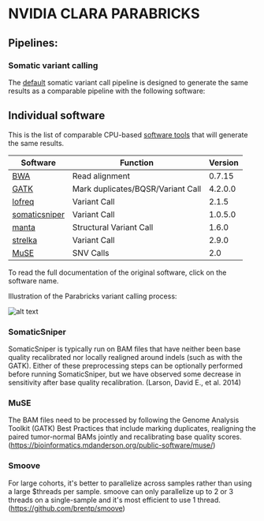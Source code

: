 # NVIDIA CLARA PARABRICKS

## Pipelines:

### Somatic variant calling

The [default](https://docs.nvidia.com/clara/parabricks/3.7.0/Documentation/ToolDocs/man_somatic.html#man-somatic) somatic variant call pipeline is designed to generate the same results as a comparable pipeline with the following software:

## Individual software 

This is the list of comparable CPU-based [software tools](https://docs.nvidia.com/clara/parabricks/3.7.0/SoftwareOverview.html#software-tools) that will generate the same results.

| Software | Function | Version |
| --- | --- | --- |
| [BWA](http://bio-bwa.sourceforge.net/bwa.shtml) | Read alignment | 0.7.15 |
| [GATK](https://gatk.broadinstitute.org/hc/en-us) | Mark duplicates/BQSR/Variant Call | 4.2.0.0 |
| [lofreq](https://csb5.github.io/lofreq/) | Variant Call | 2.1.5 |
| [somaticsniper](https://gmt.genome.wustl.edu/packages/somatic-sniper/documentation.html) | Variant Call | 1.0.5.0 |
| [manta](https://github.com/Illumina/manta#manta-structural-variant-caller) | Structural Variant Call | 1.6.0 |
| [strelka](https://github.com/Illumina/strelka#strelka2-small-variant-caller) | Variant Call | 2.9.0 |
| [MuSE](https://bioinformatics.mdanderson.org/public-software/muse/) | SNV Calls | 2.0 |


To read the full documentation of the original software, click on the software name.

Illustration of the Parabricks variant calling process:

![alt text](https://www.nvidia.com/content/dam/en-zz/Solutions/healthcare/clara-parabricks/nvidia-parabricks-diagram-new@2x.png "Clara Parabricks")



### SomaticSniper

SomaticSniper is typically run on BAM files that have neither been base quality recalibrated nor locally realigned around indels (such as with the GATK). Either of these preprocessing steps can be optionally performed before running SomaticSniper, but we have observed some decrease in sensitivity after base quality recalibration. (Larson, David E., et al. 2014)

### MuSE

The BAM files need to be processed by following the Genome Analysis Toolkit (GATK) Best Practices that include marking duplicates, realigning the paired tumor-normal BAMs jointly and recalibrating base quality scores. (https://bioinformatics.mdanderson.org/public-software/muse/)

### Smoove

For large cohorts, it's better to parallelize across samples rather than using a large $threads per sample. smoove can only parallelize up to 2 or 3 threads on a single-sample and it's most efficient to use 1 thread. (https://github.com/brentp/smoove)
